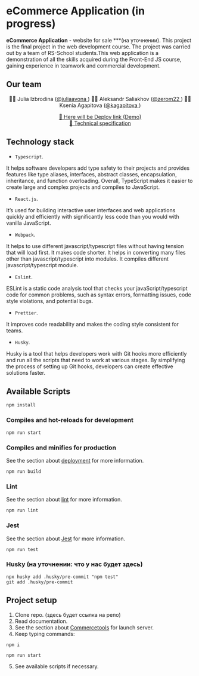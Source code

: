 # eCommerce Application (in progress)

**eCommerce Application** - website for sale ***(на уточнении). This project is the final project in the web development course. The project was carried out by a team of RS-School students.This web application is a demonstration of all the skills acquired during the Front-End JS course, gaining experience in teamwork and commercial development.

## Our team 

<p align="center">
  👨‍💻 Julia Izbrodina (<a href="https://github.com/juliaavona">@juliaavona </a>)
  👨‍💻 Aleksandr Saliakhov (<a href="https://github.com/zerom22">@zerom22 </a>)
  👨‍💻 Ksenia Agapitova (<a href="https://github.com/kagapitova">@kagapitova </a>)
</p>

<p align="center">
  <a href="">🔗 Here will be Deploy link (Demo)</a> <br>
  <a href="https://github.com/rolling-scopes-school/tasks/blob/master/tasks/eCommerce-Application/Readme.md">📄 Technical specification</a>
</p>

## Technology stack

- `Typescript`.
  
It helps software developers add type safety to their projects and provides features like type aliases, interfaces, abstract classes, encapsulation, inheritance, and function overloading. Overall, TypeScript makes it easier to create large and complex projects and compiles to JavaScript.

- `React.js`.

It’s used for building interactive user interfaces and web applications quickly and efficiently with significantly less code than you would with vanilla JavaScript.

- `Webpack`.

It helps to use different javascript/typescript files without having tension that will load first. It makes code shorter. It helps in converting many files other than javascript/typescript into modules. It compiles different javascript/typescript module.

- `Eslint`.

ESLint is a static code analysis tool that checks your javaScript/typescript code for common problems, such as syntax errors, formatting issues, code style violations, and potential bugs.

- `Prettier`.

It improves code readability and makes the coding style consistent for teams. 

- `Husky`.

Husky is a tool that helps developers work with Git hooks more efficiently and run all the scripts that need to work at various stages. By simplifying the process of setting up Git hooks, developers can create effective solutions faster.


## Available Scripts

```
npm install
```

### Compiles and hot-reloads for development

```
npm run start
```

### Compiles and minifies for production
See the section about [deployment](https://facebook.github.io/create-react-app/docs/deployment) for more information.

```
npm run build
```

### Lint
See the section about [lint](https://eslint.org/docs/latest/use/getting-started) for more information.


```
npm run lint
```

### Jest
See the section about [Jest](https://jestjs.io/docs/getting-started) for more information.


```
npm run test
```

### Husky (на уточнении: что у нас будет здесь)

```
npx husky add .husky/pre-commit "npm test"
git add .husky/pre-commit
```

## Project setup

1. Clone repo. (здесь будет ссылка на репо)
2. Read documentation.   
3. See the section about [Commercetools](https://docs.commercetools.com/frontend-getting-started/developing-with-commercetools-frontend#set-up-the-project-locally
) for launch server.
4. Keep typing commands:
```
npm i
```
```
npm run start
```
5. See available scripts if necessary.
